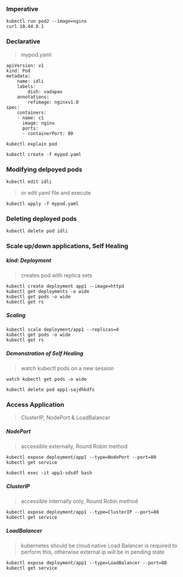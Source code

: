### Imperative
```
kubectl run pod2 --image=nginx  
curl 10.44.0.1                                         
```

### Declarative
> mypod.yaml
```
apiVersion: v1
kind: Pod
metadata:
    name: idli
    labels:
        dish: vadapav
    annotations:
        refimage: nginxv1.0
spec:
    containers:
    - name: c1
      image: nginx
      ports:
      - containerPort: 80
```

```
kubectl explain pod
```

```
kubectl create -f mypod.yaml  
```

### Modifying delpoyed pods
```
kubectl edit idli
```
> or
> edit yaml file
> and execute
```
kubectl apply -f mypod.yaml
```

### Deleting deployed pods
```
kubectl delete pod idli
```

### Scale up/down applications, Self Healing

##### kind: Deployment
> creates pod with replica sets
```
kubectl create deployment app1 --image=httpd
kubectl get deployments -o wide
kubectl get pods -o wide
kubectl get rs
```

##### Scaling
```
kubectl scale deployment/app1 --replicas=4
kubectl get pods -o wide
kubectl get rs
```

##### Demonstration of Self Healing
> watch kubectl pods on a new session
```
watch kubectl get pods -o wide
```

```
kubectl delete pod app1-sajdhkdfs
```

### Access Application
> ClusterIP, NodePort & LoadBalancer

##### NodePort
> accessible externally, Round Robin method
```
kubectl expose deployment/app1 --type=NodePort --port=80
kubectl get service
```

```
kubectl exec -it app1-sdsdf bash
```

##### ClusterIP
> accessible internally only, Round Robin method
```
kubectl expose deployment/app1 --type=ClusterIP --port=80
kubectl get service
```

##### LoadBalancer
> kubernetes should be cloud native
> Load Balancer is required to perform this, otherwise external
> ip will be in pending state
```
kubectl expose deployment/app1 --type=LoadBalancer --port=80
kubectl get service
```

